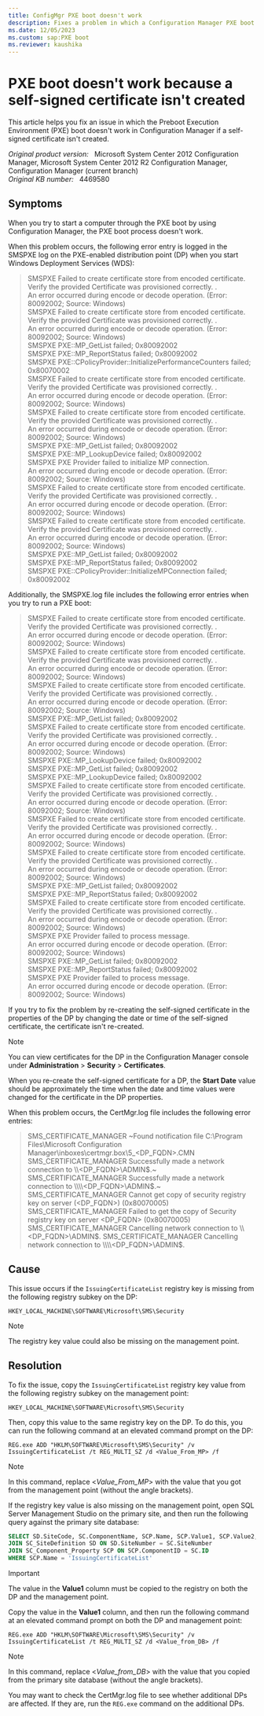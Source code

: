 ```yaml
---
title: ConfigMgr PXE boot doesn't work
description: Fixes a problem in which a Configuration Manager PXE boot process doesn't work because a self-signed certificate is not created.
ms.date: 12/05/2023
ms.custom: sap:PXE boot
ms.reviewer: kaushika
---
```

# PXE boot doesn't work because a self-signed certificate isn't created

This article helps you fix an issue in which the Preboot Execution Environment (PXE) boot doesn't work in Configuration Manager if a self-signed certificate isn't created.

_Original product version:_ &nbsp; Microsoft System Center 2012 Configuration Manager, Microsoft System Center 2012 R2 Configuration Manager, Configuration Manager (current branch)  
_Original KB number:_ &nbsp; 4469580

## Symptoms

When you try to start a computer through the PXE boot by using Configuration Manager, the PXE boot process doesn't work.

When this problem occurs, the following error entry is logged in the SMSPXE log on the PXE-enabled distribution point (DP) when you start Windows Deployment Services (WDS):

> SMSPXE    Failed to create certificate store from encoded certificate. Verify the provided Certificate was provisioned correctly. .  
> An error occurred during encode or decode operation. (Error: 80092002; Source: Windows)  
> SMSPXE    Failed to create certificate store from encoded certificate. Verify the provided Certificate was provisioned correctly. .  
> An error occurred during encode or decode operation. (Error: 80092002; Source: Windows)  
> SMSPXE    PXE::MP_GetList failed; 0x80092002  
> SMSPXE    PXE::MP_ReportStatus failed; 0x80092002  
> SMSPXE    PXE::CPolicyProvider::InitializePerformanceCounters failed; 0x80070002  
> SMSPXE    Failed to create certificate store from encoded certificate. Verify the provided Certificate was provisioned correctly. .  
> An error occurred during encode or decode operation. (Error: 80092002; Source: Windows)  
> SMSPXE    Failed to create certificate store from encoded certificate. Verify the provided Certificate was provisioned correctly. .  
> An error occurred during encode or decode operation. (Error: 80092002; Source: Windows)  
> SMSPXE    PXE::MP_GetList failed; 0x80092002  
> SMSPXE    PXE::MP_LookupDevice failed; 0x80092002  
> SMSPXE    PXE Provider failed to initialize MP connection.  
> An error occurred during encode or decode operation. (Error: 80092002; Source: Windows)  
> SMSPXE    Failed to create certificate store from encoded certificate. Verify the provided Certificate was provisioned correctly. .  
> An error occurred during encode or decode operation. (Error: 80092002; Source: Windows)  
> SMSPXE    Failed to create certificate store from encoded certificate. Verify the provided Certificate was provisioned correctly. .  
> An error occurred during encode or decode operation. (Error: 80092002; Source: Windows)  
> SMSPXE    PXE::MP_GetList failed; 0x80092002  
> SMSPXE    PXE::MP_ReportStatus failed; 0x80092002  
> SMSPXE    PXE::CPolicyProvider::InitializeMPConnection failed; 0x80092002

Additionally, the SMSPXE.log file includes the following error entries when you try to run a PXE boot:

> SMSPXE    Failed to create certificate store from encoded certificate. Verify the provided Certificate was provisioned correctly. .  
> An error occurred during encode or decode operation. (Error: 80092002; Source: Windows)  
> SMSPXE    Failed to create certificate store from encoded certificate. Verify the provided Certificate was provisioned correctly. .  
> An error occurred during encode or decode operation. (Error: 80092002; Source: Windows)  
> SMSPXE    Failed to create certificate store from encoded certificate. Verify the provided Certificate was provisioned correctly. .  
> An error occurred during encode or decode operation. (Error: 80092002; Source: Windows)  
> SMSPXE    PXE::MP_GetList failed; 0x80092002  
> SMSPXE    Failed to create certificate store from encoded certificate. Verify the provided Certificate was provisioned correctly. .  
> An error occurred during encode or decode operation. (Error: 80092002; Source: Windows)  
> SMSPXE    PXE::MP_LookupDevice failed; 0x80092002  
> SMSPXE    PXE::MP_GetList failed; 0x80092002  
> SMSPXE    PXE::MP_LookupDevice failed; 0x80092002  
> SMSPXE    Failed to create certificate store from encoded certificate. Verify the provided Certificate was provisioned correctly. .  
> An error occurred during encode or decode operation. (Error: 80092002; Source: Windows)  
> SMSPXE    Failed to create certificate store from encoded certificate. Verify the provided Certificate was provisioned correctly. .  
> An error occurred during encode or decode operation. (Error: 80092002; Source: Windows)  
> SMSPXE    Failed to create certificate store from encoded certificate. Verify the provided Certificate was provisioned correctly. .  
> An error occurred during encode or decode operation. (Error: 80092002; Source: Windows)  
> SMSPXE    PXE::MP_GetList failed; 0x80092002  
> SMSPXE    PXE::MP_ReportStatus failed; 0x80092002  
> SMSPXE    Failed to create certificate store from encoded certificate. Verify the provided Certificate was provisioned correctly. .  
> An error occurred during encode or decode operation. (Error: 80092002; Source: Windows)  
> SMSPXE    PXE Provider failed to process message.  
> An error occurred during encode or decode operation. (Error: 80092002; Source: Windows)  
> SMSPXE    PXE::MP_GetList failed; 0x80092002  
> SMSPXE    PXE::MP_ReportStatus failed; 0x80092002  
> SMSPXE    PXE Provider failed to process message.  
> An error occurred during encode or decode operation. (Error: 80092002; Source: Windows)

If you try to fix the problem by re-creating the self-signed certificate in the properties of the DP by changing the date or time of the self-signed certificate, the certificate isn't re-created.  

> [!NOTE]
> You can view certificates for the DP in the Configuration Manager console under **Administration** > **Security** > **Certificates**.

When you re-create the self-signed certificate for a DP, the **Start Date** value should be approximately the time when the date and time values were changed for the certificate in the DP properties.

When this problem occurs, the CertMgr.log file includes the following error entries:

> SMS_CERTIFICATE_MANAGER ~Found notification file C:\Program Files\Microsoft Configuration Manager\inboxes\certmgr.box\5_\<DP_FQDN>.CMN  
> SMS_CERTIFICATE_MANAGER Successfully made a network connection to \\\\<DP_FQDN>\ADMIN$.~  
> SMS_CERTIFICATE_MANAGER Successfully made a network connection to \\\\<DP_FQDN>\ADMIN$.~  
> SMS_CERTIFICATE_MANAGER Cannot get copy of security registry key on server (\<DP_FQDN>) (0x80070005)  
> SMS_CERTIFICATE_MANAGER Failed to get the copy of Security registry key on server <DP_FQDN> (0x80070005)  
> SMS_CERTIFICATE_MANAGER Cancelling network connection to \\\\<DP_FQDN>\ADMIN$.  
> SMS_CERTIFICATE_MANAGER Cancelling network connection to \\\\<DP_FQDN>\ADMIN$.

## Cause

This issue occurs if the `IssuingCertificateList` registry key is missing from the following registry subkey on the DP:

`HKEY_LOCAL_MACHINE\SOFTWARE\Microsoft\SMS\Security`

> [!NOTE]
> The registry key value could also be missing on the management point.

## Resolution

To fix the issue, copy the `IssuingCertificateList` registry key value from the following registry subkey on the management point:

`HKEY_LOCAL_MACHINE\SOFTWARE\Microsoft\SMS\Security`

Then, copy this value to the same registry key on the DP. To do this, you can run the following command at an elevated command prompt on the DP:

```console
REG.exe ADD "HKLM\SOFTWARE\Microsoft\SMS\Security" /v IssuingCertificateList /t REG_MULTI_SZ /d <Value_From_MP> /f
```

> [!NOTE]
> In this command, replace <*Value_From_MP*> with the value that you got from the management point (without the angle brackets).

If the registry key value is also missing on the management point, open SQL Server Management Studio on the primary site, and then run the following query against the primary site database:

```sql
SELECT SD.SiteCode, SC.ComponentName, SCP.Name, SCP.Value1, SCP.Value2, SCP.Value3 FROM SC_Component SC
JOIN SC_SiteDefinition SD ON SD.SiteNumber = SC.SiteNumber
JOIN SC_Component_Property SCP ON SCP.ComponentID = SC.ID
WHERE SCP.Name = 'IssuingCertificateList'
```

> [!IMPORTANT]
> The value in the **Value1** column must be copied to the registry on both the DP and the management point.

Copy the value in the **Value1** column, and then run the following command at an elevated command prompt on both the DP and management point:

```console
REG.exe ADD "HKLM\SOFTWARE\Microsoft\SMS\Security" /v IssuingCertificateList /t REG_MULTI_SZ /d <Value_from_DB> /f
```

> [!NOTE]
> In this command, replace <*Value_from_DB*> with the value that you copied from the primary site database (without the angle brackets).

You may want to check the CertMgr.log file to see whether additional DPs are affected. If they are, run the `REG.exe` command on the additional DPs.
